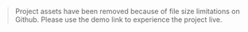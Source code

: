 > Project assets have been removed because of file size limitations on Github. Please use the demo link to experience the project live.